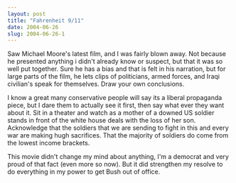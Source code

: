 ```yaml
---
layout: post
title: "Fahrenheit 9/11"
date: 2004-06-26
slug: 2004-06-26-1
---
```


Saw Michael Moore&apos;s latest film, and I was fairly blown away.  Not because he presented anything i didn&apos;t already know or suspect, but that it was so well put together.  Sure he has a bias and that is felt in his narration, but for large parts of the film, he lets clips of politicians, armed forces, and Iraqi civilian&apos;s speak for themselves.  Draw your own conclusions.  

I know a great many conservative people will say its a liberal propaganda piece, but I dare them to actually see it first, then say what ever they want about it.   Sit in a theater and watch as a mother of a downed US soldier stands in front of the white house deals with the loss of her son.  Acknowledge that the soldiers that we are sending to fight in this and every war are making hugh sacrifices.   That the majority of soldiers do come from the lowest income brackets. 

This movie didn&apos;t change my mind about anything, I&apos;m a democrat and very proud of that fact (even more so now).  But it did strengthen my resolve to do everything in my power to get Bush out of office.
